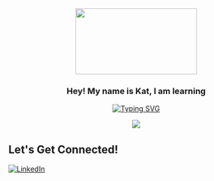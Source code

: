 <div align='center'>
 <image src="https://media4.giphy.com/media/PoEDSg4boyn6OjnN1B/giphy.gifcid=ecf05e471qmo0gtvrwe881k9t4u5ecfuiph92mqfsi78lp6x&rid=giphy.gif&ct=s" width="240" height="130" >
</div>

<h3 align="center">
  Hey! My name is Kat, I am learning
</h3>

<p align="center">
<a href="https://git.io/typing-svg"><img src="https://readme-typing-svg.demolab.com?font=Silkscreen&duration=5027&pause=1000&color=7591F7&center=true&width=435&lines=how+to+code" alt="Typing SVG" /></a>
<p>

<p align="center">
<a href="https://github.com/anuraghazra/github-readme-stats">
  <img align="center" src="https://github-readme-stats.vercel.app/api?username=kmaikat&show_icons=true&theme=buefy&title_color=7591F7&icon_color=F79DF3&count_private=true" />
</a>
<p>



## Let's Get Connected!
<a href="https://youtu.be/dQw4w9WgXcQ" target="_blank">![LinkedIn](https://img.shields.io/badge/linkedin-%230077B5.svg?style=for-the-badge&logo=linkedin&logoColor=white)</a>
